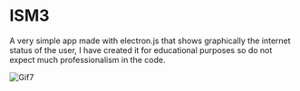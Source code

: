 # ISM3
A very simple app made with electron.js that shows graphically the internet status of the user, I have created it for educational purposes so do not expect much professionalism in the code.

![Gif7](https://github.com/Sketnext/ISM3/assets/69060929/33d1bf9c-747a-4c62-a729-668c258ac521)
